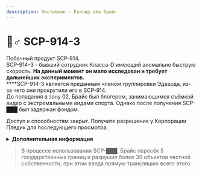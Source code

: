 ```yaml
---
description: Экстремал - Евклид aka Брайс
---
```


# 🏃♂ SCP-914-3

Побочный продукт SCP-914.\
SCP-914-3 - бывший сотрудник Класса-D имеющий аномально быструю скорость. **На данный момент он мало исследован и требует дальнейших экспериментов.**\
****SCP-914-3 является преданным членом группировки Эдварда, из-за чего они прокрутили его в SCP-914.\
До попадания в зону 02, Брайс был блогером, занимающимся съёмкой видео с экстремальными видами спорта. Однако после получения SCP-███ был задержан фондом.

Доступ к способностям закрыт. Получите разрешение у Корпорации Пледик для последующего просмотра.

<details>

<summary><strong>Дополнительная информация</strong></summary>

* **Класс**: Сотрудник Класса-D
* **Оружие**: Скорость
* **Уровень доступа**: На большой скорости
* **Броня**: Отсутствует
* **Особое снаряжение**: Отсутствует

</details>

> В процессе использования SCP-███, Брайс пересёк 5 государственных границ и разрушил более 30 объектов частной собственности, при этом введя прямую трансляцию всего этого.
